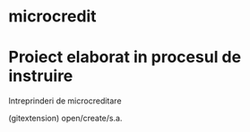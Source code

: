 # microcredit
# Proiect elaborat in procesul de instruire
Intreprinderi de microcreditare



(gitextension) open/create/s.a.
